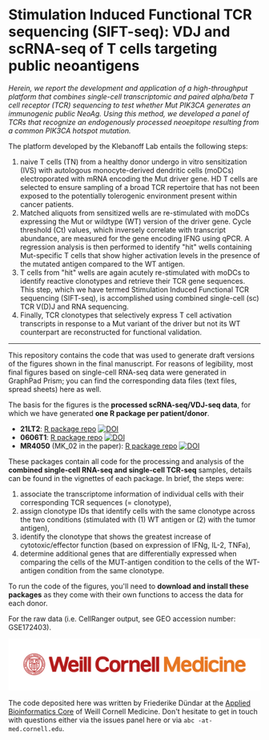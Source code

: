 # Stimulation Induced Functional TCR sequencing (SIFT-seq): VDJ and scRNA-seq of T cells targeting public neoantigens

*Herein, we report the development and application of a high-throughput platform that combines single-cell transcriptomic and paired alpha/beta T cell receptor (TCR) sequencing to test whether Mut PIK3CA generates an immunogenic public NeoAg. Using this method, we developed a panel of TCRs that recognize an endogenously processed neoepitope resulting from a common PIK3CA hotspot mutation.*

The platform developed by the Klebanoff Lab entails the following steps:

1. naive T cells (TN) from a healthy donor undergo in vitro sensitization (IVS) with autologous monocyte-derived dendritic cells (moDCs) electroporated with mRNA encoding the Mut driver gene. HD T cells are selected to ensure sampling of a broad TCR repertoire that has not been exposed to the potentially tolerogenic environment present within cancer patients.
2. Matched aliquots from sensitized wells are re-stimulated with moDCs expressing the Mut or wildtype (WT) version of the driver gene. Cycle threshold (Ct) values, which inversely correlate with transcript abundance, are measured for the gene encoding IFNG using qPCR. A regression analysis is then performed to identify "hit" wells containing Mut-specific T cells that show higher activation levels in the presence of the mutated antigen compared to the WT antigen.
3. T cells from "hit" wells are again acutely re-stimulated with moDCs to identify reactive clonotypes and retrieve their TCR gene sequences. This step, which we have termed Stimulation Induced Functional TCR sequencing (SIFT-seq), is accomplished using combined single-cell (sc) TCR V(D)J and RNA sequencing. 
4. Finally, TCR clonotypes that selectively express T cell activation transcripts in response to a Mut variant of the driver but not its WT counterpart are reconstructed for functional validation. 

--------------------------------------

This repository contains the code that was used to generate draft versions of the figures shown in the final manuscript. 
For reasons of legibility, most final figures based on single-cell RNA-seq data were generated in GraphPad Prism; you can find the corresponding data files (text files, spread sheets) here as well. 

The basis for the figures is the **processed scRNA-seq/VDJ-seq data**, for which we have generated **one R package per patient/donor**.

* **21LT2**: [R package repo](https://github.com/abcwcm/Klebanoff21LT2) [![DOI](https://zenodo.org/badge/465661359.svg)](https://zenodo.org/badge/latestdoi/465661359)
* **0606T1**: [R package repo](https://github.com/abcwcm/Klebanoff0606T1) [![DOI](https://zenodo.org/badge/465691691.svg)](https://zenodo.org/badge/latestdoi/465691691)
* **MR4050** (MK_02 in the paper): [R package repo](https://github.com/abcwcm/KlebanoffMR4050) [![DOI](https://zenodo.org/badge/465693977.svg)](https://zenodo.org/badge/latestdoi/465693977)

These packages contain all code for the processing and analysis of the **combined single-cell RNA-seq and single-cell TCR-seq** samples, details can be found in the vignettes of each package.
In brief, the steps were:

1. associate the transcriptome information of individual cells with their corresponding TCR sequences (= clonotype), 
2. assign clonotype IDs that identify cells with the same clonotype across the two conditions (stimulated with (1) WT antigen or (2) with the tumor antigen),
3. identify the clonotype that shows the greatest increase of cytotoxic/effector function (based on expression of IFNg, IL-2, TNFa),
4. determine additional genes that are differentially expressed when comparing the cells of the MUT-antigen condition to the cells of the WT-antigen condition from the same clonotype.

To run the code of the figures, you'll need to **download and install these packages** as they come with their own functions to access the data for each donor.

For the raw data (i.e. CellRanger output, see GEO accession number: GSE172403).

![](https://raw.githubusercontent.com/abcwcm/Scott2019/master/WCM_MB_LOGO_HZSS1L_CLR_RGB.png)

The code deposited here was written by Friederike Dündar at the [Applied Bioinformatics Core](https://abc.med.cornell.edu) of Weill Cornell Medicine.
Don't hesitate to get in touch with questions either via the issues panel here or via `abc -at- med.cornell.edu`.

